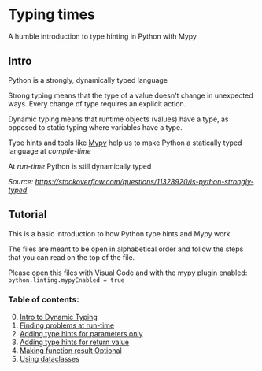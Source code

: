 # Typing times
A humble introduction to type hinting in Python with Mypy
## Intro
 Python is a strongly, dynamically typed language

Strong typing means that the type of a value doesn't change in unexpected ways. Every change of type requires an explicit action.

Dynamic typing means that runtime objects (values) have a type, as opposed to static typing where variables have a type.

Type hints and tools like [Mypy](http://mypy-lang.org/) help us to make Python a statically typed language at *compile-time*

At *run-time* Python is still dynamically typed

*Source: https://stackoverflow.com/questions/11328920/is-python-strongly-typed*

## Tutorial
This is a basic introduction to how Python type hints and Mypy work

The files are meant to be open in alphabetical order and follow the steps that you can read on the top of the file.

Please open this files with Visual Code and with the mypy plugin enabled: 
`python.linting.mypyEnabled = true`


### Table of contents:
0. [Intro to Dynamic Typing](intro_dynamic_typing.py)
0. [Finding problems at run-time](t0_no_hints.py)
0. [Adding type hints for parameters only](t1_parameter_hints.py)
0. [Adding type hints for return value](t2_hints_everywhere.py)
0. [Making function result Optional](t3_invalid_parameters.py)
0. [Using dataclasses](t4_dataclasses.py)
